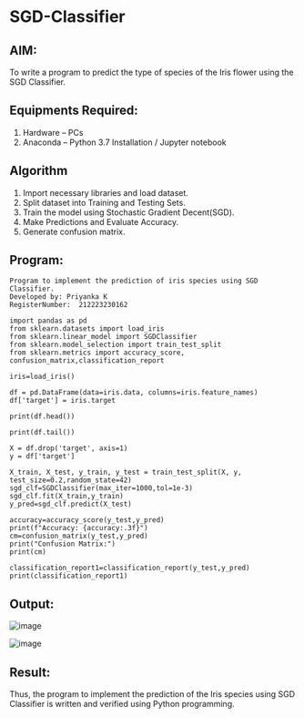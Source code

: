# SGD-Classifier
## AIM:
To write a program to predict the type of species of the Iris flower using the SGD Classifier.

## Equipments Required:
1. Hardware – PCs
2. Anaconda – Python 3.7 Installation / Jupyter notebook

## Algorithm
1. Import necessary libraries and load dataset.
2. Split dataset into Training and Testing Sets.
3. Train the model using Stochastic Gradient Decent(SGD).
4. Make Predictions and Evaluate Accuracy.
5. Generate confusion matrix.

## Program:
```
Program to implement the prediction of iris species using SGD Classifier.
Developed by: Priyanka K
RegisterNumber:  212223230162
```
```
import pandas as pd
from sklearn.datasets import load_iris
from sklearn.linear_model import SGDClassifier
from sklearn.model_selection import train_test_split
from sklearn.metrics import accuracy_score, confusion_matrix,classification_report

iris=load_iris()

df = pd.DataFrame(data=iris.data, columns=iris.feature_names)
df['target'] = iris.target

print(df.head())

print(df.tail())

X = df.drop('target', axis=1)
y = df['target']

X_train, X_test, y_train, y_test = train_test_split(X, y, test_size=0.2,random_state=42)
sgd_clf=SGDClassifier(max_iter=1000,tol=1e-3)
sgd_clf.fit(X_train,y_train)
y_pred=sgd_clf.predict(X_test)

accuracy=accuracy_score(y_test,y_pred)
print(f"Accuracy: {accuracy:.3f}")
cm=confusion_matrix(y_test,y_pred)
print("Confusion Matrix:")
print(cm)

classification_report1=classification_report(y_test,y_pred)
print(classification_report1)
```

## Output:
![image](https://github.com/user-attachments/assets/79dfff62-2844-4f02-9a59-2dd4ac76d8a7)

![image](https://github.com/user-attachments/assets/1fe1ca1a-7e2c-4192-b404-ef56c13aaf85)





## Result:
Thus, the program to implement the prediction of the Iris species using SGD Classifier is written and verified using Python programming.
